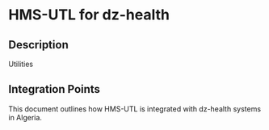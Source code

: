 # HMS-UTL for dz-health

## Description

Utilities

## Integration Points

This document outlines how HMS-UTL is integrated with dz-health systems in Algeria.
